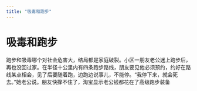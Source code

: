 ```yaml
---
title: "吸毒和跑步"
---
```

# 吸毒和跑步

跑步和吸毒哪个对社会危害大，结局都是家庭破裂。小区一朋友老公迷上跑步后，再也没回过家。在半径十公里内有四条跑步路线，朋友要见他必须预约，约好在路线某点相会，见了后要随着跑，边跑边说事儿，不能停。“我停下来，就会死去。”她老公说。朋友快撑不住了，淘宝显示老公钱都花在了高级跑步装备

